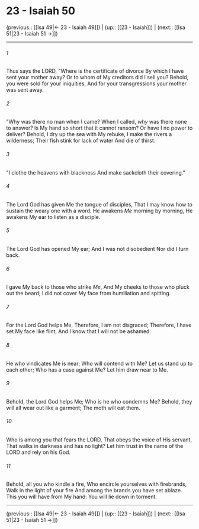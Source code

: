 # 23 - Isaiah 50

(previous:: [[Isa 49|← 23 - Isaiah 49]]) | (up:: [[23 - Isaiah]]) | (next:: [[Isa 51|23 - Isaiah 51 →]])

***


###### 1 
Thus says the LORD, "Where is the certificate of divorce By which I have sent your mother away? Or to whom of My creditors did I sell you? Behold, you were sold for your iniquities, And for your transgressions your mother was sent away. 

###### 2 
"Why was there no man when I came? When I called, _why_ was there none to answer? Is My hand so short that it cannot ransom? Or have I no power to deliver? Behold, I dry up the sea with My rebuke, I make the rivers a wilderness; Their fish stink for lack of water And die of thirst. 

###### 3 
"I clothe the heavens with blackness And make sackcloth their covering." 

###### 4 
The Lord God has given Me the tongue of disciples, That I may know how to sustain the weary one with a word. He awakens _Me_ morning by morning, He awakens My ear to listen as a disciple. 

###### 5 
The Lord God has opened My ear; And I was not disobedient Nor did I turn back. 

###### 6 
I gave My back to those who strike _Me_, And My cheeks to those who pluck out the beard; I did not cover My face from humiliation and spitting. 

###### 7 
For the Lord God helps Me, Therefore, I am not disgraced; Therefore, I have set My face like flint, And I know that I will not be ashamed. 

###### 8 
He who vindicates Me is near; Who will contend with Me? Let us stand up to each other; Who has a case against Me? Let him draw near to Me. 

###### 9 
Behold, the Lord God helps Me; Who is he who condemns Me? Behold, they will all wear out like a garment; The moth will eat them. 

###### 10 
Who is among you that fears the LORD, That obeys the voice of His servant, That walks in darkness and has no light? Let him trust in the name of the LORD and rely on his God. 

###### 11 
Behold, all you who kindle a fire, Who encircle yourselves with firebrands, Walk in the light of your fire And among the brands you have set ablaze. This you will have from My hand: You will lie down in torment.

***

(previous:: [[Isa 49|← 23 - Isaiah 49]]) | (up:: [[23 - Isaiah]]) | (next:: [[Isa 51|23 - Isaiah 51 →]])

